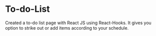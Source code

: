 # To-do-List
Created a to-do list page with React JS using React-Hooks. It gives you option to strike out or add items according to your schedule.
